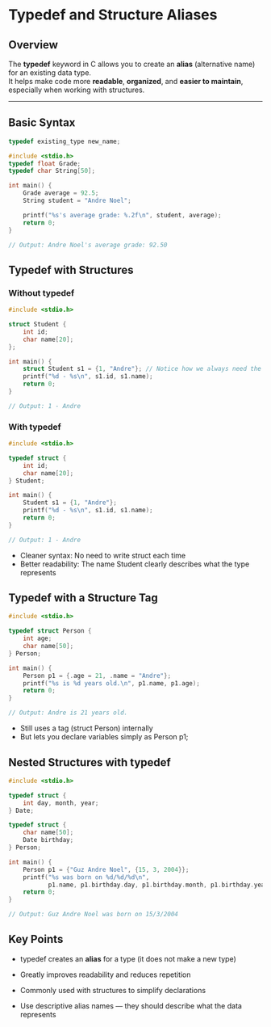 # Typedef and Structure Aliases

## Overview

The **typedef** keyword in C allows you to create an **alias** (alternative name) for an existing data type.  
It helps make code more **readable**, **organized**, and **easier to maintain**, especially when working with structures.

---

## Basic Syntax

```c
typedef existing_type new_name;
```

```c
#include <stdio.h>
typedef float Grade;
typedef char String[50];

int main() {
    Grade average = 92.5;
    String student = "Andre Noel";

    printf("%s's average grade: %.2f\n", student, average);
    return 0;
}

// Output: Andre Noel's average grade: 92.50

```

## Typedef with Structures

### Without typedef
```c
#include <stdio.h>

struct Student {
    int id;
    char name[20];
};

int main() {
    struct Student s1 = {1, "Andre"}; // Notice how we always need the struct keyword
    printf("%d - %s\n", s1.id, s1.name);
    return 0;
}

// Output: 1 - Andre

```

### With typedef
```c
#include <stdio.h>

typedef struct {
    int id;
    char name[20];
} Student;

int main() {
    Student s1 = {1, "Andre"};
    printf("%d - %s\n", s1.id, s1.name);
    return 0;
}

// Output: 1 - Andre

```
- Cleaner syntax: No need to write struct each time
- Better readability: The name Student clearly describes what the type represents

## Typedef with a Structure Tag
```c
#include <stdio.h>

typedef struct Person {
    int age;
    char name[50];
} Person;

int main() {
    Person p1 = {.age = 21, .name = "Andre"};
    printf("%s is %d years old.\n", p1.name, p1.age);
    return 0;
}

// Output: Andre is 21 years old.

```
- Still uses a tag (struct Person) internally
- But lets you declare variables simply as Person p1;

## Nested Structures with typedef
```c
#include <stdio.h>

typedef struct {
    int day, month, year;
} Date;

typedef struct {
    char name[50];
    Date birthday;
} Person;

int main() {
    Person p1 = {"Guz Andre Noel", {15, 3, 2004}};
    printf("%s was born on %d/%d/%d\n",
           p1.name, p1.birthday.day, p1.birthday.month, p1.birthday.year);
    return 0;
}

// Output: Guz Andre Noel was born on 15/3/2004

```

## Key Points

- typedef creates an **alias** for a type (it does not make a new type)

- Greatly improves readability and reduces repetition

- Commonly used with structures to simplify declarations

- Use descriptive alias names — they should describe what the data represents
